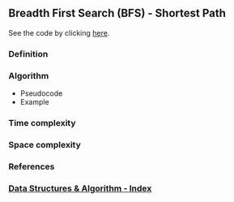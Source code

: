 ## Breadth First Search (BFS) - Shortest Path

See the code by clicking [here](/Algorithms/Shortest%20Path/Breadth%20First%20Search/bfs-ShortestPath.js).

### Definition

### Algorithm

- Pseudocode
- Example

### Time complexity

### Space complexity

### References

### [Data Structures & Algorithm - Index](../../../README.md)
